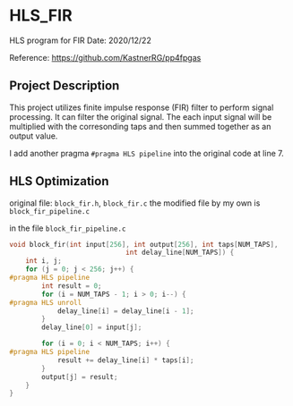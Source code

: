 # HLS_FIR
HLS program for FIR
Date: 2020/12/22

Reference: https://github.com/KastnerRG/pp4fpgas

## Project Description
This project utilizes finite impulse response (FIR) filter to perform signal processing. It can filter the original signal. The each input signal will be multiplied with the corresonding taps and then summed together as an output value.

I add another pragma ```#pragma HLS pipeline``` into the original code at line 7.

## HLS Optimization
original file: ```block_fir.h```, ```block_fir.c```
the modified file by my own is ```block_fir_pipeline.c```

in the file ```block_fir_pipeline.c```
```c
void block_fir(int input[256], int output[256], int taps[NUM_TAPS],
							 int delay_line[NUM_TAPS]) {
	int i, j;
	for (j = 0; j < 256; j++) {
#pragma HLS pipeline
		int result = 0;
		for (i = NUM_TAPS - 1; i > 0; i--) {
#pragma HLS unroll
			delay_line[i] = delay_line[i - 1];
		}
		delay_line[0] = input[j];

		for (i = 0; i < NUM_TAPS; i++) {
#pragma HLS pipeline
			result += delay_line[i] * taps[i];
		}
		output[j] = result;
	}
}

```